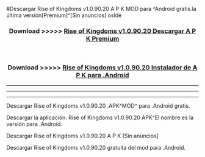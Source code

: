 #Descargar Rise of Kingdoms v1.0.90.20 A P K MOD para ^Android gratis.la última versión[Premium]^[Sin anuncios] oslde



<div align="center">
<h3>Download >>>>> <a href="https://es-web.web.app/?es= Rise of Kingdoms v1.0.90.20">Rise of Kingdoms v1.0.90.20 Descargar A P K Premium</a></h3><br>

<h3>Download >>>>> <a href="https://es-web.web.app/?es= Rise of Kingdoms v1.0.90.20">Rise of Kingdoms v1.0.90.20 Instalador de A P K para .Android</a></h3>
</div>


----------------------------------------------------------

----------------------------------------------------------

----------------------------------------------------------

Descargar Rise of Kingdoms v1.0.90.20 .APK^MOD^ para .Android gratis.

Descargar la aplicación. Rise of Kingdoms v1.0.90.20 APK^El nombre es la versión para .Android.

Descargar Rise of Kingdoms v1.0.90.20 A P K [Sin anuncios]

Descargar Rise of Kingdoms v1.0.90.20 gratuita del mod para .Android.